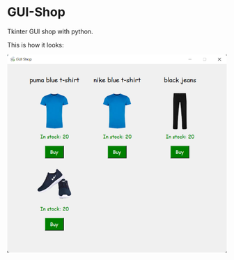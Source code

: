 # GUI-Shop
Tkinter GUI shop with python.

This is how it looks:


![alt text](https://github.com/GalkaKG/GUI-Shop/blob/main/pictures%20of%20the%20program/GUI%20Shop2.png)
